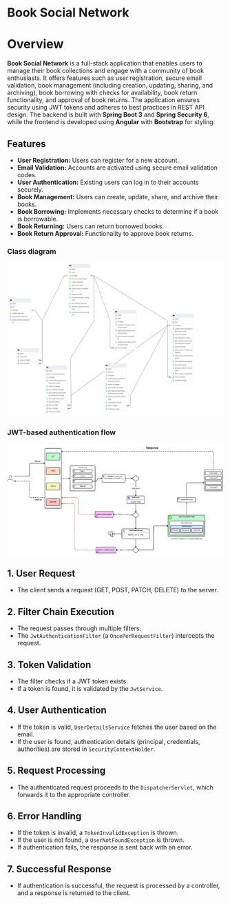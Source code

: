 # Book Social Network

# Overview
**Book Social Network** is a full-stack application that enables users to manage their book collections and engage with a community of book enthusiasts. It offers features such as user registration, secure email validation, book management (including creation, updating, sharing, and archiving), book borrowing with checks for availability, book return functionality, and approval of book returns. The application ensures security using JWT tokens and adheres to best practices in REST API design. The backend is built with **Spring Boot 3** and **Spring Security 6**, while the frontend is developed using **Angular** with **Bootstrap** for styling.

## Features
- **User Registration:** Users can register for a new account.
- **Email Validation:** Accounts are activated using secure email validation codes.
- **User Authentication:** Existing users can log in to their accounts securely.
- **Book Management:** Users can create, update, share, and archive their books.
- **Book Borrowing:** Implements necessary checks to determine if a book is borrowable.
- **Book Returning:** Users can return borrowed books.
- **Book Return Approval:** Functionality to approve book returns.

### Class diagram

![Alt text](docs/Book-network.png)

###  JWT-based authentication flow

![Alt text](docs/security.png)

## 1. User Request
- The client sends a request (GET, POST, PATCH, DELETE) to the server.

## 2. Filter Chain Execution
- The request passes through multiple filters.
- The `JwtAuthenticationFilter` (a `OncePerRequestFilter`) intercepts the request.

## 3. Token Validation
- The filter checks if a JWT token exists.
- If a token is found, it is validated by the `JwtService`.

## 4. User Authentication
- If the token is valid, `UserDetailsService` fetches the user based on the email.
- If the user is found, authentication details (principal, credentials, authorities) are stored in `SecurityContextHolder`.

## 5. Request Processing
- The authenticated request proceeds to the `DispatcherServlet`, which forwards it to the appropriate controller.

## 6. Error Handling
- If the token is invalid, a `TokenInvalidException` is thrown.
- If the user is not found, a `UserNotFoundException` is thrown.
- If authentication fails, the response is sent back with an error.

## 7. Successful Response
- If authentication is successful, the request is processed by a controller, and a response is returned to the client.